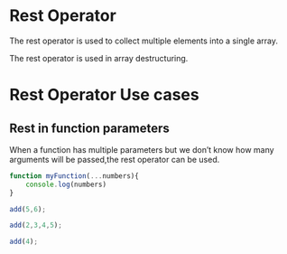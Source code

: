 # Rest Operator
The rest operator is used to collect multiple elements into a single array.

The rest operator is used in array destructuring.

# Rest Operator Use cases

## Rest in function parameters
When a function has multiple parameters but we don’t know how many arguments will be passed,the rest operator can be used.

```js
function myFunction(...numbers){
    console.log(numbers)
}

add(5,6);

add(2,3,4,5);

add(4);
```